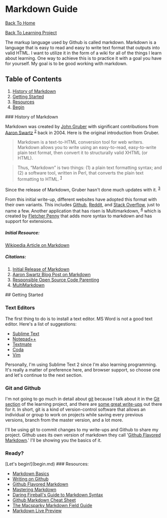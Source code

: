 Markdown Guide
==============

[Back To Home](../README.md)

[Back To Learning Project](../learning/README.md)

The markup language used by Github is called markdown. Markdown is a language that is easy to read and easy to write text format that outputs into valid HTML. I want to utilize it in the form of a wiki for all of the things I learn about learning. One way to achieve this is to practice it with a goal you have for yourself. My goal is to be good working with markdown. 

## Table of Contents
1. [History of Markdown](#History)
2. [Getting Started](#Intro)
3. [Resources](#Resources)
4. [Begin](#Begin)

<a name="History"/>
### History of Markdown

Markdown was created by [John Gruber](http://daringfireball.net/) with significant contributions from [Aaron Swartz](http://www.aaronsw.com/) <sup>[2](#2)</sup> back in 2004. Here is the original introduction from Gruber.

> Markdown is a text-to-HTML conversion tool for web writers. Markdown allows you to write using an easy-to-read, easy-to-write plain text format, then convert it to structurally valid XHTML (or HTML).

> Thus, “Markdown” is two things: (1) a plain text formatting syntax; and (2) a software tool, written in Perl, that converts the plain text formatting to HTML. <sup>[1](#1)</sup>

Since the release of Markdown, Gruber hasn't done much updates with it. <sup>[3](#3)</sup> 

From this initial write-up, different websites have adopted this format with their own variants. This includes [Github](https://github.com/), [Reddit](http://www.reddit.com/), and [Stack Overflow](http://stackoverflow.com/), just to name a few. Another application that has risen is Multimarkdown, <sup>[4](#4)</sup> which is created by [Fletcher Penny](http://fletcherpenney.net/) that adds more syntax to markdown and has support for extensions.

##### Initial Resource: 

[Wikipedia Article on Markdown](http://en.wikipedia.org/wiki/Markdown)

##### Citations: 

1. [Initial Release of Markdown](http://daringfireball.net/projects/markdown/) <a name="1"/> 
2. [Aaron Swartz Blog Post on Markdown](http://www.aaronsw.com/weblog/001189) <a name="2"/> 
3. [Responsible Open Source Code Parenting](http://blog.codinghorror.com/responsible-open-source-code-parenting/) <a name="3"/> 
4. [MultiMarkdown](http://fletcherpenney.net/multimarkdown/) <a name="4"/> 

<a name="Intro"/>
## Getting Started

### Text Editors

The first thing to do is to install a text editor. MS Word is not a good text editor. Here's a list of suggestions:

* [Sublime Text](http://www.sublimetext.com/)
* [Notepad++](http://notepad-plus-plus.org/)
* [Textmate](http://macromates.com/)
* [Coda](https://panic.com/coda/)
* [Vim](http://www.vim.org/)

Personally, I'm using Sublime Text 2 since I'm also learning programming. It's really a matter of preference here, and browser support, so choose one and let's continue to the next section.

### Git and Github

I'm not going to go much in detail about [git](http://git-scm.com/) because I talk about it in the [Git section](../git) of the learning project, and there are [some great write-ups](http://skillcrush.com/2013/02/18/git/) out there for it. In short, git is a kind of version-control software that allows an individual or group to work on projects while saving every previous versions, branch from the master version, and a lot more. 

I'll be using git to commit changes to my write-ups and Github to share my project. Github uses its own version of markdown they call '[Github Flavored Markdown](https://help.github.com/articles/github-flavored-markdown).' I'll be showing you the basics of it.

### Ready?

<a name="Begin"/>
[Let's begin!](begin.md)

<a name="Resources"/>
### Resources:

* [Markdown Basics](https://help.github.com/articles/markdown-basics)
* [Writing on Github](https://help.github.com/articles/writing-on-github)
* [Github Flavored Markdown](https://help.github.com/articles/github-flavored-markdown)
* [Mastering Markdown](https://guides.github.com/features/mastering-markdown/)
* [Daring Fireball's Guide to Markdown Syntax](http://daringfireball.net/projects/markdown/syntax)
* [Github Markdown Cheat Sheet](https://github.com/adam-p/markdown-here/wiki/Markdown-Cheatsheet)
* [The Macsparky Markdown Field Guide](http://macsparky.com/markdown)
* [Markdown Live Preview](http://markdownlivepreview.com/)
